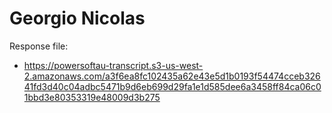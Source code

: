 # Georgio Nicolas

Response file:

* https://powersoftau-transcript.s3-us-west-2.amazonaws.com/a3f6ea8fc102435a62e43e5d1b0193f54474cceb32641fd3d40c04adbc5471b9d6eb699d29fa1e1d585dee6a3458ff84ca06c01bbd3e80353319e48009d3b275
